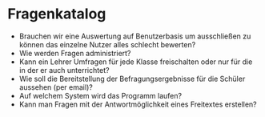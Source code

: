# Fragenkatalog

* Brauchen wir eine Auswertung auf Benutzerbasis um ausschließen zu können das einzelne Nutzer alles schlecht bewerten?
* Wie werden Fragen administriert? 
* Kann ein Lehrer Umfragen für jede Klasse freischalten oder nur für die in der er auch unterrichtet?
* Wie soll die Bereitstellung der Befragungsergebnisse für die Schüler aussehen (per email)?
* Auf welchem System wird das Programm laufen?
* Kann man Fragen mit der Antwortmöglichkeit eines Freitextes erstellen?
